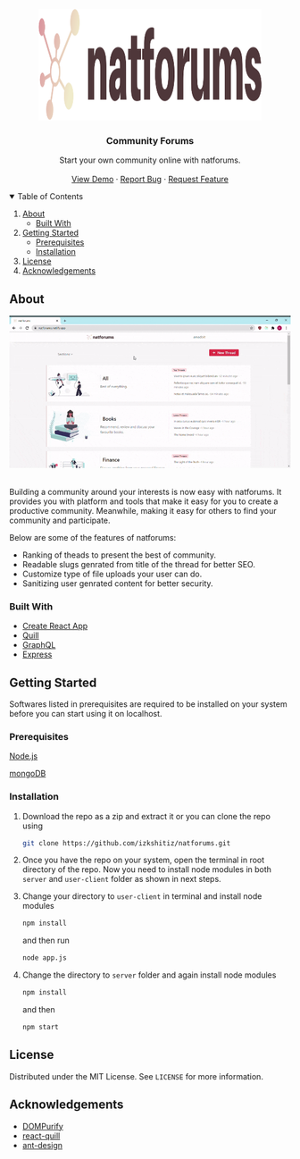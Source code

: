 <p align="center">
  <a href="#">
    <img src="user-client/src/resources/default-monochrome.svg" alt="natforums logo" width="400" height="200">
  </a>

  <h3 align="center">Community Forums</h3>

  <p align="center">
    Start your own community online with natforums.
    <br />
    <br />
    <a href="https://natforums.netlify.app">View Demo</a>
    ·
    <a href="https://github.com/izkshitiz/natforums/issues">Report Bug</a>
    ·
    <a href="https://github.com/izkshitiz/natforums/issues">Request Feature</a>
  </p>
</p>

<!-- TABLE OF CONTENTS -->
<details open="open">
  <summary>Table of Contents</summary>
  <ol>
    <li>
      <a href="#about">About</a>
      <ul>
        <li><a href="#built-with">Built With</a></li>
      </ul>
    </li>
    <li>
      <a href="#getting-started">Getting Started</a>
      <ul>
        <li><a href="#prerequisites">Prerequisites</a></li>
        <li><a href="#installation">Installation</a></li>
      </ul>
    </li>
    <li><a href="#license">License</a></li>
    <li><a href="#acknowledgements">Acknowledgements</a></li>
  </ol>
</details>


## About
<p align="center">
  <a href="#">
    <img src="user-client/public/readme/natforums%20vid.gif" alt="Logo" >
  </a>
</p>

<br />
Building a community around your interests is now easy with natforums. It provides you with platform and tools that make it easy for you to create a productive community. 
Meanwhile, making it easy for others to find your community and participate.

 Below are some of the features of natforums:
 
 * Ranking of theads to present the best of community.
 * Readable slugs genrated from title of the thread for better SEO.
 * Customize type of file uploads your user can do.
 * Sanitizing user genrated content for better security.
 
 ### Built With

 * [Create React App](https://github.com/facebook/create-react-app)
 * [Quill](https://quilljs.com/)
 * [GraphQL](https://graphql.org/)
 * [Express](https://expressjs.com/)

## Getting Started

Softwares listed in prerequisites are required to be installed on your system before you can start using it on localhost.

### Prerequisites

[Node.js](https://nodejs.org/en/)

[mongoDB](https://www.mongodb.com/try/download/community)

### Installation

1. Download the repo as a zip and extract it or you can clone the repo using
   ```sh
   git clone https://github.com/izkshitiz/natforums.git
   ```
2. Once you have the repo on your system, open the terminal in root directory of the repo. Now you need to install node modules in both `server` and `user-client` folder as shown in next steps.
3. Change your directory to `user-client` in terminal and install node modules
 
   ```sh
   npm install
   ```
   and then run 
   
   ```sh
   node app.js
   ```
4. Change the directory to `server` folder and again install node modules
   
   ```sh
   npm install
   ```
   and then 
   ```sh
   npm start
   ```


<!-- LICENSE -->
## License

Distributed under the MIT License. See `LICENSE` for more information.


<!-- ACKNOWLEDGEMENTS -->
## Acknowledgements
* [DOMPurify](https://github.com/cure53/DOMPurify)
* [react-quill](https://github.com/zenoamaro/react-quill)
* [ant-design](https://github.com/ant-design/ant-design/)
